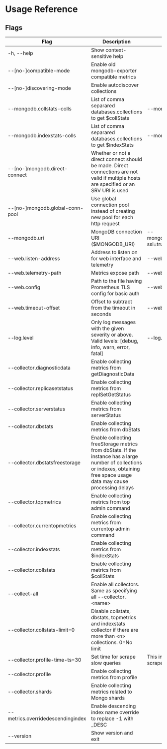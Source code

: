 # Usage Reference

## Flags
|Flag|Description|Example|
|-----|-----|-----|
|-h, \-\-help|Show context-sensitive help||
|--[no-]compatible-mode|Enable old mongodb-exporter compatible metrics||
|--[no-]discovering-mode|Enable autodiscover collections||
|--mongodb.collstats-colls|List of comma separared databases.collections to get $collStats|--mongodb.collstats-colls=db1,db2.col2|
|--mongodb.indexstats-colls|List of comma separared databases.collections to get $indexStats|--mongodb.indexstats-colls=db1.col1,db2.col2|
|--[no-]mongodb.direct-connect|Whether or not a direct connect should be made. Direct connections are not valid if multiple hosts are specified or an SRV URI is used||
|--[no-]mongodb.global-conn-pool|Use global connection pool instead of creating new pool for each http request||
|--mongodb.uri|MongoDB connection URI ($MONGODB_URI)|--mongodb.uri=mongodb://user:pass@127.0.0.1:27017/admin?ssl=true|
|--web.listen-address|Address to listen on for web interface and telemetry|--web.listen-address=":9216"|
|--web.telemetry-path|Metrics expose path|--web.telemetry-path="/metrics"|
|--web.config|Path to the file having Prometheus TLS config for basic auth|--web.config=STRING|
|--web.timeout-offset|Offset to subtract from the timeout in seconds|--web.timeout-offset=1|
|--log.level|Only log messages with the given severity or above. Valid levels: [debug, info, warn, error, fatal]|--log.level="error"|
|--collector.diagnosticdata|Enable collecting metrics from getDiagnosticData|
|--collector.replicasetstatus|Enable collecting metrics from replSetGetStatus|
|--collector.serverstatus|Enable collecting metrics from serverStatus|
|--collector.dbstats|Enable collecting metrics from dbStats||
|--collector.dbstatsfreestorage|Enable collecting freeStorage metrics from dbStats. If the instance has a large number of collections or indexes, obtaining free space usage data may cause processing delays||
|--collector.topmetrics|Enable collecting metrics from top admin command|
|--collector.currentopmetrics|Enable collecting metrics from currentop admin command|
|--collector.indexstats|Enable collecting metrics from $indexStats|
|--collector.collstats|Enable collecting metrics from $collStats|
|--collect-all|Enable all collectors. Same as specifying all --collector.\<name\>|
|--collector.collstats-limit=0|Disable collstats, dbstats, topmetrics and indexstats collector if there are more than \<n\> collections. 0=No limit|
|--collector.profile-time-ts=30|Set time for scrape slow queries| This interval must be synchronized with the Prometheus scrape interval|
|--collector.profile|Enable collecting metrics from profile|
|--collector.shards|Enable collecting metrics related to Mongo shards|
|--metrics.overridedescendingindex| Enable descending index name override to replace -1 with _DESC ||
|--version|Show version and exit|
